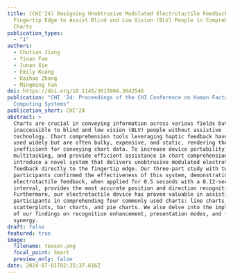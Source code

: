 ```yaml
---
title: (CHI'24) Designing Unobtrusive Modulated Electrotactile Feedback on
  Fingertip Edge to Assist Blind and Low Vision (BLV) People in Comprehending
  Charts
publication_types:
  - "1"
authors:
  - Chutian Jiang
  - Yinan Fan
  - Junan Xie
  - Emily Kuang
  - Kaihao Zhang
  - Mingming Fan
doi: https://doi.org/10.1145/3613904.3642546
publication: "CHI '24: Proceedings of the CHI Conference on Human Factors in
  Computing Systems"
publication_short: CHI'24
abstract: >
  Charts are crucial in conveying information across various fields but are
  inaccessible to blind and low vision (BLV) people without assistive
  technology. Chart comprehension tools leveraging haptic feedback have been
  used widely but are often bulky, expensive, and static, rendering them
  inefficient for conveying chart data. To increase device portability, enable
  multitasking, and provide efficient assistance in chart comprehension, we
  introduce a novel system that delivers unobtrusive modulated electrotactile
  feedback directly to the fingertip edge. Our three-part study with twelve
  participants confirmed the effectiveness of this system, demonstrating that
  electrotactile feedback, when applied for 0.5 seconds with a 0.12-second
  interval, provides the most accurate position and direction recognition.
  Furthermore, our electrotactile device has proven valuable in assisting BLV
  participants in comprehending four commonly used charts: line charts,
  scatterplots, bar charts, and pie charts. We also delve into the implications
  of our findings on recognition enhancement, presentation modes, and function
  synergy.
draft: false
featured: true
image:
  filename: teaser.png
  focal_point: Smart
  preview_only: false
date: 2024-07-01T02:35:37.616Z
---
```

